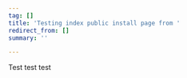 ```yaml
---
tag: []
title: 'Testing index public install page from '
redirect_from: []
summary: ''

---
```

Test test test